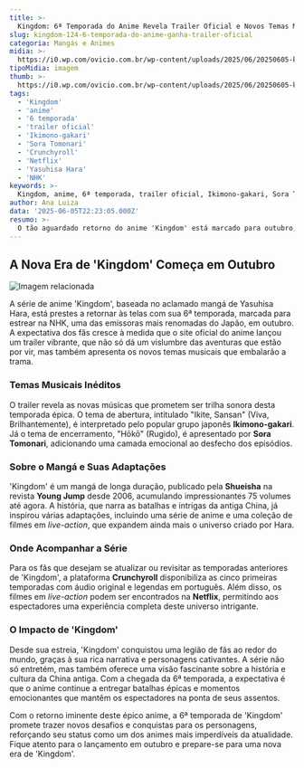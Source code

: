 ```yaml
---
title: >-
  Kingdom: 6ª Temporada do Anime Revela Trailer Oficial e Novos Temas Musicais
slug: kingdom-124-6-temporada-do-anime-ganha-trailer-oficial
categoria: Mangás e Animes
midia: >-
  https://i0.wp.com/ovicio.com.br/wp-content/uploads/2025/06/20250605-kingdom-temporada-6-ovicio.webp
tipoMidia: imagem
thumb: >-
  https://i0.wp.com/ovicio.com.br/wp-content/uploads/2025/06/20250605-kingdom-temporada-6-ovicio.webp
tags:
  - 'Kingdom'
  - 'anime'
  - '6 temporada'
  - 'trailer oficial'
  - 'Ikimono-gakari'
  - 'Sora Tomonari'
  - 'Crunchyroll'
  - 'Netflix'
  - 'Yasuhisa Hara'
  - 'NHK'
keywords: >-
  Kingdom, anime, 6ª temporada, trailer oficial, Ikimono-gakari, Sora Tomonari, Crunchyroll, Netflix, Yasuhisa Hara, NHK
author: Ana Luiza
data: '2025-06-05T22:23:05.000Z'
resumo: >-
  O tão aguardado retorno do anime 'Kingdom' está marcado para outubro, trazendo um novo trailer que exibe as músicas de abertura e encerramento da 6ª temporada. Descubra o que esperar desta nova fase e onde assistir as temporadas anteriores.
---
```


## A Nova Era de 'Kingdom' Começa em Outubro

![Imagem relacionada](/uploads/kingdom-124-6-temporada-do-anime-ganha-trailer-oficial-0.webp)

A série de anime 'Kingdom', baseada no aclamado mangá de Yasuhisa Hara, está prestes a retornar às telas com sua 6ª temporada, marcada para estrear na NHK, uma das emissoras mais renomadas do Japão, em outubro. A expectativa dos fãs cresce à medida que o site oficial do anime lançou um trailer vibrante, que não só dá um vislumbre das aventuras que estão por vir, mas também apresenta os novos temas musicais que embalarão a trama.

### Temas Musicais Inéditos

O trailer revela as novas músicas que prometem ser trilha sonora desta temporada épica. O tema de abertura, intitulado "Ikite, Sansan" (Viva, Brilhantemente), é interpretado pelo popular grupo japonês **Ikimono-gakari**. Já o tema de encerramento, "Hōkō" (Rugido), é apresentado por **Sora Tomonari**, adicionando uma camada emocional ao desfecho dos episódios.

### Sobre o Mangá e Suas Adaptações

'Kingdom' é um mangá de longa duração, publicado pela **Shueisha** na revista **Young Jump** desde 2006, acumulando impressionantes 75 volumes até agora. A história, que narra as batalhas e intrigas da antiga China, já inspirou várias adaptações, incluindo uma série de anime e uma coleção de filmes em _live-action_, que expandem ainda mais o universo criado por Hara.

### Onde Acompanhar a Série

Para os fãs que desejam se atualizar ou revisitar as temporadas anteriores de 'Kingdom', a plataforma **Crunchyroll** disponibiliza as cinco primeiras temporadas com áudio original e legendas em português. Além disso, os filmes em _live-action_ podem ser encontrados na **Netflix**, permitindo aos espectadores uma experiência completa deste universo intrigante.

### O Impacto de 'Kingdom'

Desde sua estreia, 'Kingdom' conquistou uma legião de fãs ao redor do mundo, graças à sua rica narrativa e personagens cativantes. A série não só entretém, mas também oferece uma visão fascinante sobre a história e cultura da China antiga. Com a chegada da 6ª temporada, a expectativa é que o anime continue a entregar batalhas épicas e momentos emocionantes que mantêm os espectadores na ponta de seus assentos.

Com o retorno iminente deste épico anime, a 6ª temporada de 'Kingdom' promete trazer novos desafios e conquistas para os personagens, reforçando seu status como um dos animes mais imperdíveis da atualidade. Fique atento para o lançamento em outubro e prepare-se para uma nova era de 'Kingdom'.